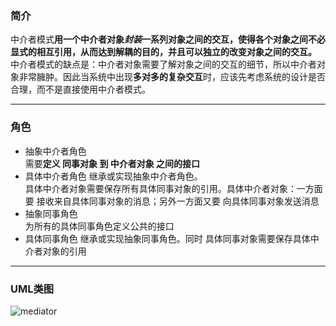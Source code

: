 ### 简介  

中介者模式**用一个中介者对象*封装*一系列对象之间的交互，使得各个对象之间不必显式的相互引用，从而达到解耦的目的，并且可以独立的改变对象之间的交互。**  
中介者模式的缺点是：中介者对象需要了解对象之间的交互的细节，所以中介者对象非常臃肿。因此当系统中出现**多对多的复杂交互**时，应该先考虑系统的设计是否合理，而不是直接使用中介者模式。  

---

### 角色  

* 抽象中介者角色  
需要**定义 同事对象 到 中介者对象 之间的接口**  
* 具体中介者角色 
继承或实现抽象中介者角色。  
具体中介者对象需要保存所有具体同事对象的引用。具体中介者对象：一方面要 接收来自具体同事对象的消息；另外一方面又要 向具体同事对象发送消息  
* 抽象同事角色  
为所有的具体同事角色定义公共的接口  
* 具体同事角色 
继承或实现抽象同事角色。同时 具体同事对象需要保存具体中介者对象的引用  

---

### UML类图  

![mediator](http://timd.cn/content/images/pictures/mediator.png)  
